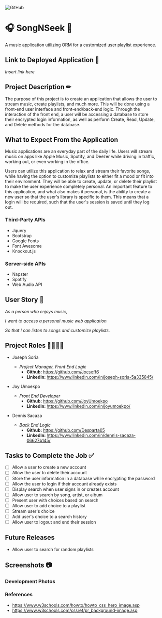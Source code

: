 ![GitHub](https://img.shields.io/github/license/Joeseff6/SongNSeek)
# 🎧 SongNSeek 🎵
A music application utilizing ORM for a customized user playlist experience.
## Link to Deployed Application 🔗

_Insert link here_

## Project Description ✏ 

The purpose of this project is to create an application that allows the user to stream music, create playlists, and much more. This will be done using a front-end user interface and front-end/back-end logic. Through the interaction of the front end, a user will be accessing a database to store their encrypted login information, as well as perform Create, Read, Update, and Delete methods for the database.
## What to Expect From the Application

Music applications are an everyday part of the daily life. Users will stream music on apps like Apple Music, Spotify, and Deezer while driving in traffic, working out, or even working in the office. 

Users can utilize this application to relax and stream their favorite songs, while having the option to customize playlists to either fit a mood or fit into their environment. They will be able to create, update, or delete their playlist to make the user experience completely personal. An important feature to this application, and what also makes it personal, is the ability to create a new user so that the user's library is specific to them. This means that a login will be required, such that the user's session is saved until they log out.

### Third-Party APIs 
* Jquery
* Bootstrap
* Google Fonts
* Font Awesome
* Knockout.js

### Server-side APIs
* Napster
* Spotify
* Web Audio API

## User Story 📖

_As a person who enjoys music,_

_I want to access a personal music web application_

_So that I can listen to songs and customize playlists._


## Project Roles 👨‍💼👩‍💼

* Joseph Soria
    * _Project Manager, Front End Logic_
        * __Github:__ https://github.com/Joeseff6
        * __LinkedIn:__ https://www.linkedin.com/in/joseph-soria-5a335845/

* Joy Umoekpo
    * _Front End Developer_
        * __Github:__ https://github.com/JoyUmoekpo
        * __LinkedIn:__ https://www.linkedin.com/in/joyumoekpo/

* Dennis Sacaza
    * _Back End Logic_
        * __Github:__ https://github.com/Desparta05
        * __LinkedIn:__ https://www.linkedin.com/in/dennis-sacaza-06627b145/

## Tasks to Complete the Job ✅

- [ ] Allow a user to create a new account
- [ ] Allow the user to delete their account
- [ ] Store the user information in a database while encrypting the password
- [ ] Allow the user to login if their account already exists
- [ ] Display search when user signs in or creates account
- [ ] Allow user to search by song, artist, or album
- [ ] Present user with choices based on search
- [ ] Allow user to add choice to a playlist
- [ ] Stream user's choice
- [ ] Add user's choice to a search history
- [ ] Allow user to logout and end their session
## Future Releases
* Allow user to search for random playlists
## Screenshots 📷

### Development Photos

### References
* https://www.w3schools.com/howto/howto_css_hero_image.asp
* https://www.w3schools.com/cssref/pr_background-image.asp